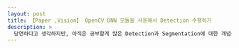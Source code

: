```yaml
---
layout: post
title: 【Paper ,Vision】 OpenCV DNN 모듈을 사용해서 Detection 수행하기
description: >
  당연하다고 생각하지만, 아직은 공부할게 많은 Detection과 Segmentation에 대한 개념을 다시 상기하고 정리해보면서 공부해볼 예정이다.
---
```


